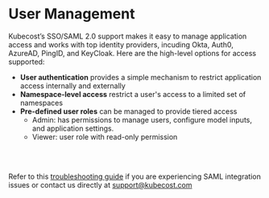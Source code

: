 User Management
===============

Kubecost’s SSO/SAML 2.0 support makes it easy to manage application access and works with top identity providers, incuding Okta, Auth0, AzureAD, PingID, and KeyCloak. Here are the high-level options for access supported:

* **User authentication** provides a simple mechanism to restrict application access internally and externally  
* **Namespace-level access** restrict a user's access to a limited set of namespaces  
* **Pre-defined user roles** can be managed to provide tiered access  
    * Admin: has permissions to manage users, configure model inputs, and application settings.  
    * Viewer: user role with read-only permission  


<br/><br/>

Refer to this [troubleshooting guide](https://docs.google.com/document/d/1cgns9_jHQy5GFB2Yzd3Qlyd-owlbLqVi9Ti6IuCYCJE/edit) if you are experiencing SAML integration issues or contact us directly at support@kubecost.com
